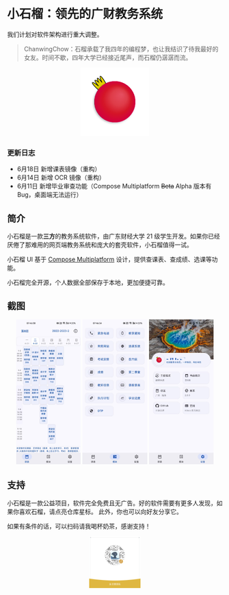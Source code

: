 # 小石榴：领先的广财教务系统

我们计划对软件架构进行重大调整。

> ChanwingChow：石榴承载了我四年的编程梦，也让我结识了待我最好的女友。时间不歇，四年大学已经接近尾声，而石榴仍潺潺而流。

<p align="center">
    <img src="composeApp/src/commonMain/composeResources/drawable/punica.png"
        alt="Punica logo"
        width="160" />
</p>

### 更新日志

- 6月18日 新增课表镜像（重构）
- 6月14日 新增 OCR 镜像（重构）
- 6月11日 新增毕业审查功能（Compose Multiplatform ~~Beta~~ Alpha 版本有 Bug，桌面端无法运行）

## 简介

小石榴是一款**三方**的教务系统软件，由广东财经大学 21 级学生开发。如果你已经厌倦了那难用的网页端教务系统和庞大的套壳软件，小石榴值得一试。

小石榴 UI 基于 [Compose Multiplatform](https://www.jetbrains.com/zh-cn/compose-multiplatform/) 设计，提供查课表、查成绩、选课等功能。

小石榴完全开源，个人数据全部保存于本地，更加便捷可靠。

## 截图

<p align="center">
    <img width="30%" src="readme/2504.21.1.jpg" alt="screenshot" />
    <img width="30%" src="readme/2504.21.2.jpg" alt="screenshot" />
    <img width="30%" src="readme/2504.21.3.jpg" alt="screenshot" />
</p>

## 支持

小石榴是一款公益项目，软件完全免费且无广告。好的软件需要有更多人发现，如果你喜欢石榴，请点亮仓库星标。
此外，你也可以向好友分享它。

如果有条件的话，可以扫码请我喝杯奶茶，感谢支持！

<p align="center">
   <img width="24%" src="readme/qrcode.png" alt="donate" />
</p>